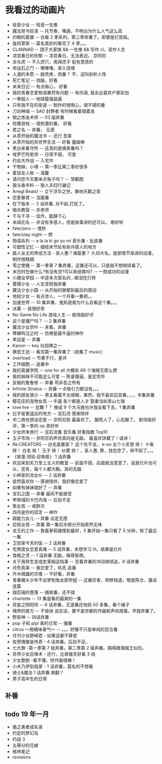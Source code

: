# 我看过的动画片

- 轻音少女 -- 轻音一生推
- 魔法禁书目录 -- 托节奏，嘴遁，不明白为什么人气这么高
- 灼眼的夏娜 -- 白看 2 季系列。第三季弃番了。即便是钉宫癌。
- 旋风管家 -- 莫名其妙的看完了 4 季。。。
- CLANNAD -- 团子大家族 && 一生推 && 写作 cl，读作人生
- 凉宫春日的忧郁 -- 凉宫春日，无法表述。 京阿尼
- 龙与虎 -- 不入虎穴，焉得虎子 挺有意思的
- 命运石之门 -- 嘟嘟噜，渐入佳境
- 人渣的本愿 -- 脑壳疼，肉番？ 不，这叫剖析人性
- 死亡笔记 -- 烧脑，好看
- 未来日记 -- 有点揪心， 好看
- 我的青春恋爱物语果然有问题 -- 有内涵, 我永远喜欢户冢彩加
- 一拳超人 -- 地球最强装逼
- 只有我不在的街道 -- 制作的很用心，很不错的番
- 刀剑神域 -- SAO 封弊者 有时候看着很着急
- 钢之炼金术师 -- 03 版弃番
- 惊爆游戏 -- 很刺激的番， 好看
- 君之名 -- 弃番， 无感
- 从零开始的魔法书 -- 还行 吾辈
- 从零开始的异世界生活 -- 好看 蕾姆琳
- 黑白来看守所 -- 这真的是搞笑番吗？
- 埃罗芒阿老师 -- 日常不错， 可爱
- 约会大作战 -- 入宅作
- 干物妹，小埋 -- 第一季比第二季好很多
- 夏目友人帐 -- 温馨
- 请问您今天要来点兔子吗？ -- 常截图
- 狼与香辛料 -- 狼人夫妇行骗记
- Anegl Beats! -- 立于浮华之世，奏响天籁之音
- 恋爱暴君 -- 泡面番
- 在下版本 -- 3 话弃番, 对不起,打扰了。
- 暗杀教室 -- 杀老师
- 千与千寻 -- 佳作，能静下心
- 未闻花名 -- 并没有多感人，但是故事讲的还可以。 歌好听
- fate/zero -- 慢热
- fate/stay night -- 燃
- 物语系列 -- a la la ki go yo mi 音乐番 - 扯皮番
- 可塑性记忆 -- 细枝末节处有些许感人的地方
- 路人女主的养成方法 - 圣人惠？诸葛惠？ 久仰大名，是部情节渐进的动漫，制作很精细
- 零之使魔 -- 第一季第 7 集弃番，这番还可以，只是我不想继续看了。
- 末日时在做什么?有没有空?可以来拯救吗? -- 一部成功的动漫
- 小魔女学园 -- 中途多次莫名的...眼泪在打转
- 蔷薇少女 -- 人生苦短我弃番
- 魔法少女小圆 -- 从开始的致郁到最后的感动
- 地狱少女 -- 有点渗人，一个月看一集把。。
- 加速世界 -- 10 集弃番，鬼知道我为什么会看这个番。。。
- 冰菓 -- 我很好奇
- No Game No Life 游戏人生 -- 剧场版好评
- 这个是僵尸吗？ -- 2 集弃番
- 魔法少女奈叶 -- 未看，弃番
- 寒蝉鸣泣之时 -- 仿佛是最牛逼的神作
- 幸运星 -- 弃番
- Kanon -- key 社招牌之一
- 罪恶王冠 -- 看完第一集弃番了（收集了 music）
- overload -- 节奏不行，差评
- 工作细胞 -- 追番中
- 我的英雄学院 -- one for all 大概有 66 个海贼王那么燃
- 我的妹妹不可能这么可爱 -- 陈睿傻逼，鉴定完毕
- 反叛的鲁鲁修 -- 弃番 苟非吾之所有
- Infinite Stratos -- 弃番 一点吸引力都没有。。。
- 我的朋友很少 -- 男主看着不太顺眼，果然，我不喜欢后宫番，，，，半集弃番
- 樱花庄的宠物女孩 -- 牛逼 各个都是人才 娶妻当如青山七海
- love live -- 尬舞？？ 换成 9 个大马猴也许我会看下去，1 集弃番
- 比宇宙更遥远的地方 -- 泥石流 感谢陪伴
- 中二病也想谈恋爱 -- 京阿尼脸 最喜欢了。 酸死人了，心态蹦了。 剧场版好评，第一季的 op 真好听
- 少女终末旅行 -- 泥石流番 音乐番 好看指数 Top10
- 玉子市场 -- 京阿尼的声优真的是无敌。 最喜欢饼藏了！请讲！
- Re:CREATORS -- 白毛是赢家？ 这个先不谈， k-on 五个小天使 摔！ 十香 摔！ 白毛 摔！ 玉子 摔！ 纱雾 摔！，圣人惠, 靠，钱包空了，摔不起了。。。
- 《笨蛋·测验·召唤兽》 1 话弃番
- 欢迎来到实力至上主义的教室 -- 前面不错，后面就没意思了，说是烂片也可以，还有，每个人都大胸，真的无脑
- 小林家的龙女仆 -- 2 话弃番
- 徒然喜欢你 -- 感谢陪伴，我好像恋爱了
- 如果有妹妹就好了 -- 弃番
- 宝石之国 -- 弃番 画风不能接受
- 甲铁城的卡巴内瑞 -- 后劲不足
- 笨女孩 -- 戒胖次
- 四月是你的谎言 -- 神作
- 超能力女儿 -- 弃番 设定无感
- 后街女孩 -- 弃番 第一集后半部分开始索然无味
- 龙王的工作 -- 靠着萝莉硬撑到最好，5 集开始一集只看了 5 分钟，除了最后一集
- 卫宫家今天的饭 -- 2 话弃番
- 宅男腐女恋爱真难 -- 5 话弃番，本想学习 tll。结果是烂片
- 食戟之灵 -- 1 话弃番 无脑，侮辱智商。
- 关于我转生变成史莱姆这档事 -- 忍着弃番的冲动继续追，8 话弃番
- 月色真美 -- 我恋爱了，吼吼 追番
- 齐木楠雄的灾难 -- 不好看，弃番
- 青春猪头少年不会梦到兔女郎学姐 -- 这番厉害，明修栈道，暗度陈仓，骚话连篇
- 珈百璃的堕落 -- 搞笑番，还不错
- charlotte -- 13 集是看的最爽的一集
- 双星之阴阳师 -- 6 话弃番，王道番还他妈 50 多集，看个锤子
- 境界的彼方 -- 不愉快 说实话，要不是京都的作画和声优撑着。早就弃番了。
- 野良神 -- 四话弃番
- pop 子和 pipi 美的日常 -- 骚番
- citrus ～柑橘味香气～ -- 。。。好像不只是单纯的百合番
- 月刊少女野崎君 - 如果这都不算爱
- 佐贺偶像是传奇 - 4 话弃番。后劲不足。
- 七大罪 -第一季第 7 级弃番，第二季第 2 级弃番。搞得跟海贼王似的。
- 异界少女召唤术 - 还行，比骨傲天好看 3 倍
- 少女歌剧 -看不懂，但作画很棒！
- 小木乃伊到我家 - 1 话弃番，莫名的不想看
- 骑士&魔法 1 话弃番 爽翻？
- 男子高中生的日常

## 补番

## todo 19 年一月

- 盾之勇者成名录
- 约定的梦幻岛
- 约战 3
- 五等分的花嫁
- 格林笔记
- revisions
